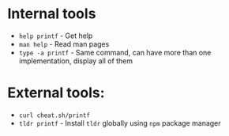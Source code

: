 # Internal tools
- `help printf` - Get help
- `man help` - Read man pages
- `type -a printf` - Same command, can have more than one implementation, display all of them

# External tools: 
- `curl cheat.sh/printf`
- `tldr printf` - Install `tldr` globally using `npm` package manager
